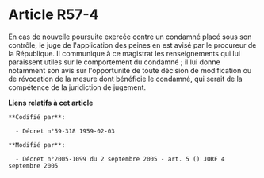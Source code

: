 # Article R57-4

En cas de nouvelle poursuite exercée contre un condamné placé sous son contrôle, le juge de l'application des peines en est
avisé par le procureur de la République. Il communique à ce magistrat les renseignements qui lui paraissent utiles sur le
comportement du condamné ; il lui donne notamment son avis sur l'opportunité de toute décision de modification ou de
révocation de la mesure dont bénéficie le condamné, qui serait de la compétence de la juridiction de jugement.

**Liens relatifs à cet article**

	**Codifié par**:

	  - Décret n°59-318 1959-02-03

	**Modifié par**:

	  - Décret n°2005-1099 du 2 septembre 2005 - art. 5 () JORF 4 septembre 2005
